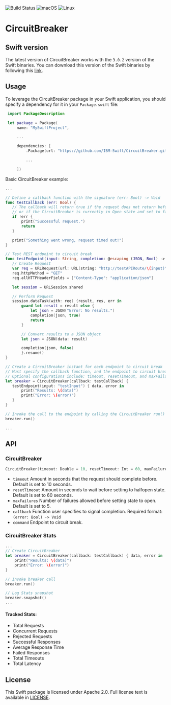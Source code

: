 ![Build Status](https://travis-ci.com/IBM-Swift/CircuitBreaker.svg?token=zkW1banusRzgHu6HwJiN&branch=master)
![macOS](https://img.shields.io/badge/os-macOS-green.svg?style=flat)
![Linux](https://img.shields.io/badge/os-linux-green.svg?style=flat)

# CircuitBreaker

## Swift version
The latest version of CircuitBreaker works with the `3.0.2` version of the Swift binaries. You can download this version of the Swift binaries by following this [link](https://swift.org/download/#releases).

## Usage
To leverage the CircuitBreaker package in your Swift application, you should specify a dependency for it in your `Package.swift` file:

```swift
 import PackageDescription

 let package = Package(
     name: "MySwiftProject",

     ...

     dependencies: [
         .Package(url: "https://github.com/IBM-Swift/CircuitBreaker.git", majorVersion: 0, minor: 0),

         ...

     ])
 ```

 Basic CircuitBreaker example:

 ```swift
 ...

// Define a callback function with the signature (err: Bool) -> Void
func testCallback (err: Bool) {
    // The callback will return true if the request does not return before the specified timeout
    // or if the CircuitBreaker is currently in Open state and set to fail fast
    if !err {
        print("Successful request.")
        return
    }

    print("Something went wrong, request timed out!")
}

// Test REST endpoint to circuit break
func testEndpoint(input: String, completion: @escaping (JSON, Bool) -> ()) {
    // Create Request
    var req = URLRequest(url: URL(string: "http://testAPIRoute/\(input)")!)
    req.httpMethod = "GET"
    req.allHTTPHeaderFields = ["Content-Type": "application/json"]

    let session = URLSession.shared

    // Perform Request
    session.dataTask(with: req) {result, res, err in
        guard let result = result else {
            let json = JSON("Error: No results.")
            completion(json, true)
            return
        }

        // Convert results to a JSON object
        let json = JSON(data: result)

        completion(json, false)
        }.resume()
}

// Create a CircuitBreaker instant for each endpoint to circuit break
// Must specify the callback function, and the endpoint to circuit break
// Optional configurations include: timeout, resetTimeout, and maxFailures
let breaker = CircuitBreaker(callback: testCallback) {
    testEndpoint(input: "testInput") { data, error in
        print("Results: \(data)")
        print("Error: \(error)")
    }
}

// Invoke the call to the endpoint by calling the CircuitBreaker run() function
breaker.run()

...
```
## API
### CircuitBreaker
```swift
CircuitBreaker(timeout: Double = 10, resetTimeout: Int = 60, maxFailures: Int = 5, callback: @escaping (_ error: Bool) -> Void, command: @escaping () -> Void))
```
 * `timeout` Amount in seconds that the request should complete before. Default is set to 10 seconds.
 * `resetTimeout` Amount in seconds to wait before setting to halfopen state. Default is set to 60 seconds.
 * `maxFailures` Number of failures allowed before setting state to open. Default is set to 5.
 * `callback` Function user specifies to signal completion. Required format: `(error: Bool) -> Void`
 * `command` Endpoint to circuit break.

### CircuitBreaker Stats
```swift
...
// Create CircuitBreaker
let breaker = CircuitBreaker(callback: testCallback) { data, error in
    print("Results: \(data)")
    print("Error: \(error)")
}

// Invoke breaker call
breaker.run()

// Log Stats snapshot
breaker.snapshot()
...
```

#### Tracked Stats:
 * Total Requests
 * Concurrent Requests
 * Rejected Requests
 * Successful Responses
 * Average Response Time
 * Failed Responses
 * Total Timeouts
 * Total Latency

## License
This Swift package is licensed under Apache 2.0. Full license text is available in [LICENSE](LICENSE).

